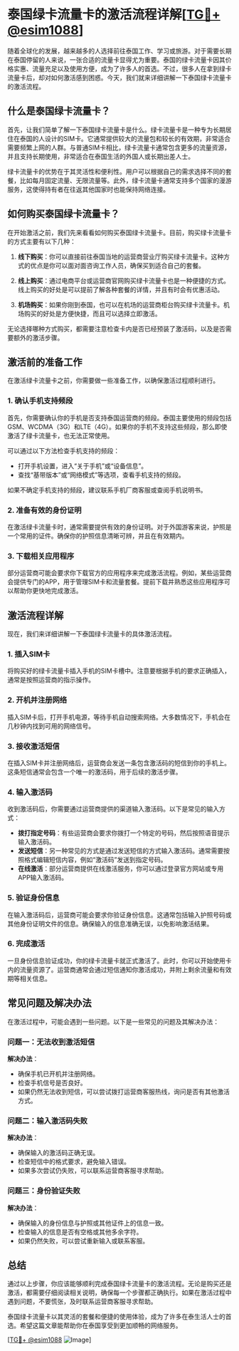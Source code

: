 # 泰国绿卡流量卡的激活流程详解[[TG💪+ @esim1088](https://t.me/s/esim1088)]

随着全球化的发展，越来越多的人选择前往泰国工作、学习或旅游。对于需要长期在泰国停留的人来说，一张合适的流量卡显得尤为重要。泰国的绿卡流量卡因其价格实惠、流量充足以及使用方便，成为了许多人的首选。不过，很多人在拿到绿卡流量卡后，却对如何激活感到困惑。今天，我们就来详细讲解一下泰国绿卡流量卡的激活流程。

## 什么是泰国绿卡流量卡？

首先，让我们简单了解一下泰国绿卡流量卡是什么。绿卡流量卡是一种专为长期居住在泰国的人设计的SIM卡。它通常提供较大的流量包和较长的有效期，非常适合需要频繁上网的人群。与普通SIM卡相比，绿卡流量卡通常包含更多的流量资源，并且支持长期使用，非常适合在泰国生活的外国人或长期出差人士。

绿卡流量卡的优势在于其灵活性和便利性。用户可以根据自己的需求选择不同的套餐，比如每月固定流量、无限流量等。此外，绿卡流量卡通常支持多个国家的漫游服务，这使得持有者在往返其他国家时也能保持网络连接。

## 如何购买泰国绿卡流量卡？

在开始激活之前，我们先来看看如何购买泰国绿卡流量卡。目前，购买绿卡流量卡的方式主要有以下几种：

1. **线下购买**：你可以直接前往泰国当地的运营商营业厅购买绿卡流量卡。这种方式的优点是你可以面对面咨询工作人员，确保买到适合自己的套餐。

2. **线上购买**：通过电商平台或运营商官网购买绿卡流量卡也是一种便捷的方式。线上购买的好处是可以提前了解各种套餐的详情，并且有时会有优惠活动。

3. **机场购买**：如果你刚到泰国，也可以在机场的运营商柜台购买绿卡流量卡。机场购买的好处是方便快捷，而且可以选择立即激活。

无论选择哪种方式购买，都需要注意检查卡内是否已经预装了激活码，以及是否需要额外的激活步骤。

## 激活前的准备工作

在激活绿卡流量卡之前，你需要做一些准备工作，以确保激活过程顺利进行。

### 1. 确认手机支持频段

首先，你需要确认你的手机是否支持泰国运营商的频段。泰国主要使用的频段包括GSM、WCDMA（3G）和LTE（4G）。如果你的手机不支持这些频段，那么即使激活了绿卡流量卡，也无法正常使用。

可以通过以下方法检查手机支持的频段：
- 打开手机设置，进入“关于手机”或“设备信息”。
- 查找“基带版本”或“网络模式”等选项，查看手机支持的频段。

如果不确定手机支持的频段，建议联系手机厂商客服或查阅手机说明书。

### 2. 准备有效的身份证明

在激活绿卡流量卡时，通常需要提供有效的身份证明。对于外国游客来说，护照是一个常用的证件。确保你的护照信息清晰可辨，并且在有效期内。

### 3. 下载相关应用程序

部分运营商可能会要求你下载官方的应用程序来完成激活流程。例如，某些运营商会提供专门的APP，用于管理SIM卡和流量套餐。提前下载并熟悉这些应用程序可以帮助你更快地完成激活。

## 激活流程详解

现在，我们来详细讲解一下泰国绿卡流量卡的具体激活流程。

### 1. 插入SIM卡

将购买好的绿卡流量卡插入手机的SIM卡槽中。注意要根据手机的要求正确插入，通常是按照运营商的指示操作。

### 2. 开机并注册网络

插入SIM卡后，打开手机电源，等待手机自动搜索网络。大多数情况下，手机会在几秒钟内找到可用的网络信号。

### 3. 接收激活短信

在插入SIM卡并注册网络后，运营商会发送一条包含激活码的短信到你的手机上。这条短信通常会包含一个唯一的激活码，用于后续的激活步骤。

### 4. 输入激活码

收到激活码后，你需要通过运营商提供的渠道输入激活码。以下是常见的输入方式：

- **拨打指定号码**：有些运营商会要求你拨打一个特定的号码，然后按照语音提示输入激活码。
- **发送短信**：另一种常见的方式是通过发送短信的方式输入激活码。通常需要按照格式编辑短信内容，例如“激活码”发送到指定号码。
- **在线激活**：部分运营商提供在线激活服务，你可以通过登录官方网站或专用APP输入激活码。

### 5. 验证身份信息

在输入激活码后，运营商可能会要求你验证身份信息。这通常包括输入护照号码或其他身份证明文件的信息。确保输入的信息准确无误，以免影响激活结果。

### 6. 完成激活

一旦身份信息验证成功，你的绿卡流量卡就正式激活了。此时，你可以开始使用卡内的流量资源了。运营商通常会通过短信通知你激活成功，并附上剩余流量和有效期等相关信息。

## 常见问题及解决办法

在激活过程中，可能会遇到一些问题。以下是一些常见的问题及其解决办法：

### 问题一：无法收到激活短信

**解决办法**：
- 确保手机已开机并注册网络。
- 检查手机信号是否良好。
- 如果仍然无法收到短信，可以尝试拨打运营商客服热线，询问是否有其他激活方式。

### 问题二：输入激活码失败

**解决办法**：
- 确保输入的激活码正确无误。
- 检查短信中的格式要求，避免输入错误。
- 如果多次尝试仍失败，可以联系运营商客服寻求帮助。

### 问题三：身份验证失败

**解决办法**：
- 确保输入的身份信息与护照或其他证件上的信息一致。
- 检查输入的信息是否有空格或其他多余字符。
- 如果仍然失败，可以尝试重新输入或联系客服。

## 总结

通过以上步骤，你应该能够顺利完成泰国绿卡流量卡的激活流程。无论是购买还是激活，都需要仔细阅读相关说明，确保每一个步骤都正确执行。如果在激活过程中遇到问题，不要慌张，及时联系运营商客服寻求帮助。

泰国绿卡流量卡以其灵活的套餐和便捷的使用体验，成为了许多在泰生活人士的首选。希望这篇文章能帮助你在泰国享受到更加顺畅的网络服务。

[[TG💪+ @esim1088](https://t.me/s/esim1088) ![Image](https://i.postimg.cc/4NQfJmqS/Snipaste-2025-05-13-00-14-12.png)]